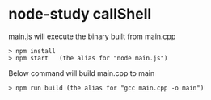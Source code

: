 # node-study callShell

main.js will execute the binary built from main.cpp

```
> npm install
> npm start   (the alias for "node main.js")
```


Below command will build main.cpp to main
```
> npm run build (the alias for "gcc main.cpp -o main")
```
